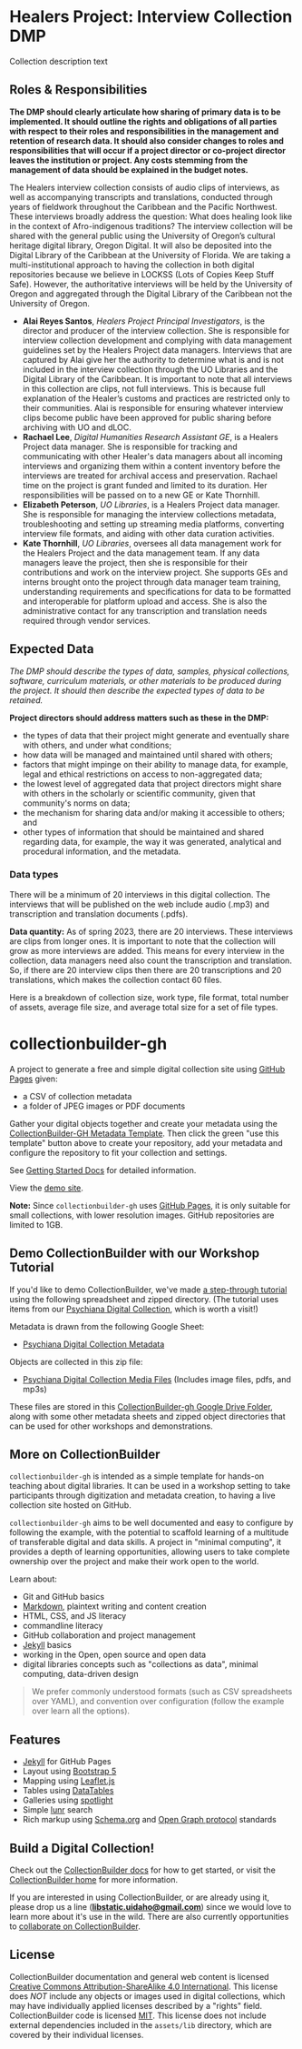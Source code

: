 # Healers Project: Interview Collection DMP
Collection description text

## Roles & Responsibilities
**The DMP should clearly articulate how sharing of primary data is to be implemented.  It should outline the rights and obligations of all parties with respect to their roles and responsibilities in the management and retention of research data. It should also consider changes to roles and responsibilities that will occur if a project director or co-project director leaves the institution or project. Any costs stemming from the management of data should be explained in the budget notes.**

The Healers interview collection consists of audio clips of interviews, as well as accompanying transcripts and translations, conducted through years of fieldwork throughout the Caribbean and the Pacific Northwest. These interviews broadly address the question: What does healing look like in the context of Afro-indigenous traditions? The interview collection will be shared with the general public using the University of Oregon’s cultural heritage digital library, Oregon Digital. It will also be deposited into the Digital Library of the Caribbean at the University of Florida. We are taking a multi-institutional approach to having the collection in both digital repositories because we believe in LOCKSS (Lots of Copies Keep Stuff Safe). However, the authoritative interviews will be held by the University of Oregon and aggregated through the Digital Library of the Caribbean not the University of Oregon.

- **Alai Reyes Santos**, *Healers Project Principal Investigators*, is the director and producer of the interview collection. She is responsible for interview collection development and complying with data management guidelines set by the Healers Project data managers. Interviews that are captured by Alai give her the authority to determine what is and is not included in the interview collection through the UO Libraries and the Digital Library of the Caribbean. It is important to note that all interviews in this collection are clips, not full interviews. This is because full explanation of the Healer’s customs and practices are restricted only to their communities. Alai is responsible for ensuring whatever interview clips become public have been approved for public sharing before archiving with UO and dLOC.
- **Rachael Lee**, *Digital Humanities Research Assistant GE*, is a Healers Project data manager. She is responsible for tracking and communicating with other Healer's data managers about all incoming interviews and organizing them within a content inventory before the interviews are treated for archival access and preservation. Rachael time on the project is grant funded and limited to its duration. Her responsibilities will be passed on to a new GE or Kate Thornhill.
- **Elizabeth Peterson**, *UO Libraries*, is a Healers Project data manager. She is responsible for managing the interview collections metadata, troubleshooting and setting up streaming media platforms, converting interview file formats, and aiding with other data curation activities.
- **Kate Thornhill**, *UO Libraries*, oversees all data management work for the Healers Project and the data management team. If any data managers leave the project, then she is responsible for their contributions and work on the interview project. She supports GEs and interns brought onto the project through data manager team training, understanding requirements and specifications for data to be formatted and interoperable for platform upload and access. She is also the administrative contact for any transcription and translation needs required through vendor services.

## Expected Data
*The DMP should describe the types of data, samples, physical collections, software, curriculum materials, or other materials to be produced during the project. It should then describe the expected types of data to be retained.*

**Project directors should address matters such as these in the DMP:**
- the types of data that their project might generate and eventually share with others, and under what conditions;
- how data will be managed and maintained until shared with others;
- factors that might impinge on their ability to manage data, for example, legal and ethical restrictions on access to non-aggregated data;
- the lowest level of aggregated data that project directors might share with others in the scholarly or scientific community, given that community's norms on data;
- the mechanism for sharing data and/or making it accessible to others; and
- other types of information that should be maintained and shared regarding data, for example, the way it was generated, analytical and procedural information, and the metadata.

### Data types
There will be a minimum of 20 interviews in this digital collection. The interviews that will be published on the web include audio (.mp3) and transcription and translation documents (.pdfs).

**Data quantity:** As of spring 2023, there are 20 interviews. These interviews are clips from longer ones. It is important to note that the collection will grow as more interviews are added. This means for every interview in the collection, data managers need also count the transcription and translation. So, if there are 20 interview clips then there are 20 transcriptions and 20 translations, which makes the collection contact 60 files. 

Here is a breakdown of collection size, work type, file format, total number of assets, average file size, and average total size for a set of file types.













# collectionbuilder-gh

A project to generate a free and simple digital collection site using [GitHub Pages](https://pages.github.com/) given:

- a CSV of collection metadata
- a folder of JPEG images or PDF documents

Gather your digital objects together and create your metadata using the [CollectionBuilder-GH Metadata Template](https://docs.google.com/spreadsheets/d/1Uv9ytll0hysMOH1j-VL1lZx6PWvc1zf3L35sK_4IuzI/copy). 
Then click the green "use this template" button above to create your repository, add your metadata and configure the repository to fit your collection and settings.

See [Getting Started Docs](https://collectionbuilder.github.io/cb-docs/) for detailed information. 

View the [demo site](https://collectionbuilder.github.io/collectionbuilder-gh/).

**Note:** 
Since `collectionbuilder-gh` uses [GitHub Pages](https://pages.github.com/), it is only suitable for small collections, with lower resolution images. GitHub repositories are limited to 1GB.

## Demo CollectionBuilder with our Workshop Tutorial

If you'd like to demo CollectionBuilder, we've made [a step-through tutorial](https://collectionbuilder.github.io/workshop/gh/) using the following spreadsheet and zipped directory. (The tutorial uses items from our [Psychiana Digital Collection](https://www.lib.uidaho.edu/digital/psychiana/), which is worth a visit!)

Metadata is drawn from the following Google Sheet: 

- [Psychiana Digital Collection Metadata](https://docs.google.com/spreadsheets/d/1x48Te3duPAxh53foEihQVKTfCKUjaCCbH7TrMMd_yU4/copy)

Objects are collected in this zip file: 

- [Psychiana Digital Collection Media Files](https://www.lib.uidaho.edu/collectionbuilder/demo-objects.zip) (Includes image files, pdfs, and mp3s)

These files are stored in this [CollectionBuilder-gh Google Drive Folder](https://drive.google.com/drive/folders/1dTO8-3lusaKBdYyauyg_ziVqwLA4Fons?usp=sharing), along with some other metadata sheets and zipped object directories that can be used for other workshops and demonstrations.

## More on CollectionBuilder

`collectionbuilder-gh` is intended as a simple template for hands-on teaching about digital libraries.
It can be used in a workshop setting to take participants through digitization and metadata creation, to having a live collection site hosted on GitHub.

`collectionbuilder-gh` aims to be well documented and easy to configure by following the example, with the potential to scaffold learning of a multitude of transferable digital and data skills.
A project in "minimal computing", it provides a depth of learning opportunities, allowing users to take complete ownership over the project and make their work open to the world.

Learn about:

- Git and GitHub basics
- [Markdown](https://guides.github.com/features/mastering-markdown/), plaintext writing and content creation
- HTML, CSS, and JS literacy
- commandline literacy
- GitHub collaboration and project management
- [Jekyll](https://jekyllrb.com/) basics
- working in the Open, open source and open data
- digital libraries concepts such as "collections as data", minimal computing, data-driven design

> We prefer commonly understood formats (such as CSV spreadsheets over YAML), and convention over configuration (follow the example over learn all the options).

## Features

- [Jekyll](https://jekyllrb.com/) for GitHub Pages 
- Layout using [Bootstrap 5](https://getbootstrap.com/docs/5.1/getting-started/introduction/)
- Mapping using [Leaflet.js](http://leafletjs.com/)
- Tables using [DataTables](https://datatables.net/)
- Galleries using [spotlight](https://github.com/nextapps-de/spotlight)
- Simple [lunr](https://lunrjs.com/) search 
- Rich markup using [Schema.org](http://schema.org) and [Open Graph protocol](http://ogp.me/) standards

## Build a Digital Collection! 

Check out the [CollectionBuilder docs](https://collectionbuilder.github.io/cb-docs/) for how to get started, or visit the [CollectionBuilder home](https://collectionbuilder.github.io/) for more information.

If you are interested in using CollectionBuilder, or are already using it, please drop us a line (**libstatic.uidaho@gmail.com**) since we would love to learn more about it's use in the wild. 
There are also currently opportunities to [collaborate on CollectionBuilder](https://collectionbuilder.github.io/about.html#the-grant).

## License

CollectionBuilder documentation and general web content is licensed [Creative Commons Attribution-ShareAlike 4.0 International](http://creativecommons.org/licenses/by-sa/4.0/). 
This license does *NOT* include any objects or images used in digital collections, which may have individually applied licenses described by a "rights" field.
CollectionBuilder code is licensed [MIT](https://github.com/CollectionBuilder/collectionbuilder-gh/blob/main/LICENSE). 
This license does not include external dependencies included in the `assets/lib` directory, which are covered by their individual licenses.
